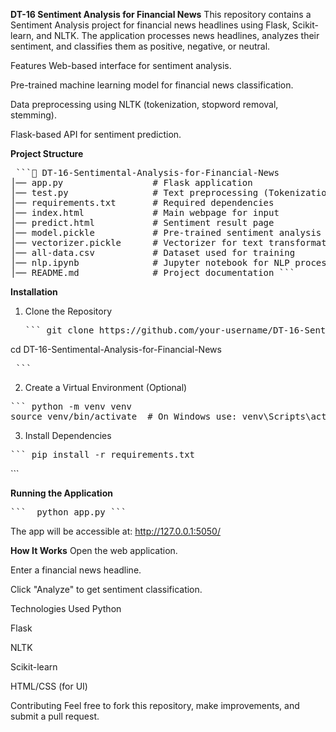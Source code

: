 **DT-16 Sentiment Analysis for Financial News**
This repository contains a Sentiment Analysis project for financial news headlines using Flask, Scikit-learn, and NLTK. The application processes news headlines, analyzes their sentiment, and classifies them as positive, negative, or neutral.

Features
Web-based interface for sentiment analysis.

Pre-trained machine learning model for financial news classification.

Data preprocessing using NLTK (tokenization, stopword removal, stemming).

Flask-based API for sentiment prediction.


**Project Structure**
<pre> ```📁 DT-16-Sentimental-Analysis-for-Financial-News
│── app.py                 # Flask application
│── test.py                # Text preprocessing (Tokenization, Stopwords removal, Stemming)
│── requirements.txt       # Required dependencies
│── index.html             # Main webpage for input
│── predict.html           # Sentiment result page
│── model.pickle           # Pre-trained sentiment analysis model
│── vectorizer.pickle      # Vectorizer for text transformation
│── all-data.csv           # Dataset used for training
│── nlp.ipynb              # Jupyter notebook for NLP processing
│── README.md              # Project documentation ``` </pre>


**Installation**
1. Clone the Repository
   <pre>``` git clone https://github.com/your-username/DT-16-Sentimental-Analysis-for-Financial-News.git
cd DT-16-Sentimental-Analysis-for-Financial-News <pre>  ``` </pre>


2. Create a Virtual Environment (Optional)
  <pre>``` python -m venv venv
source venv/bin/activate  # On Windows use: venv\Scripts\activate ```</pre>

3. Install Dependencies

  <pre>``` pip install -r requirements.txt </pre>```
**Running the Application**
<pre>```  python app.py ```</pre>
  
The app will be accessible at: http://127.0.0.1:5050/

**How It Works**
Open the web application.

Enter a financial news headline.

Click "Analyze" to get sentiment classification.

Technologies Used
Python

Flask

NLTK

Scikit-learn

HTML/CSS (for UI)

Contributing
Feel free to fork this repository, make improvements, and submit a pull request.

